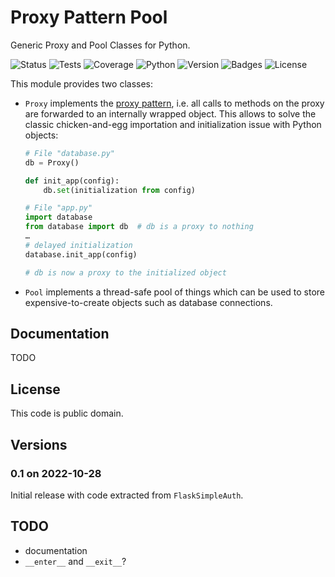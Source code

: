 # Proxy Pattern Pool

Generic Proxy and Pool Classes for Python.

![Status](https://github.com/zx80/proxy-pattern-pool/actions/workflows/ppp.yml/badge.svg?branch=main&style=flat)
![Tests](https://img.shields.io/badge/tests-3%20✓-success)
![Coverage](https://img.shields.io/badge/coverage-100%25-success)
![Python](https://img.shields.io/badge/python-3-informational)
![Version](https://img.shields.io/pypi/v/ProxyPatternPool)
![Badges](https://img.shields.io/badge/badges-7-informational)
![License](https://img.shields.io/pypi/l/proxypatternpool?style=flat)

This module provides two classes:

- `Proxy` implements the
  [proxy pattern](https://en.wikipedia.org/wiki/Proxy_pattern),
  i.e. all calls to methods on the proxy are forwarded to an internally wrapped
  object. This allows to solve the classic chicken-and-egg importation and
  initialization issue with Python objects:

  ```python
  # File "database.py"
  db = Proxy()

  def init_app(config):
      db.set(initialization from config)
  ```

  ```python
  # File "app.py"
  import database
  from database import db  # db is a proxy to nothing
  …
  # delayed initialization
  database.init_app(config)

  # db is now a proxy to the initialized object
  ```

- `Pool` implements a thread-safe pool of things which can be used to store
  expensive-to-create objects such as database connections.

## Documentation

TODO

## License

This code is public domain.

## Versions

### 0.1 on 2022-10-28

Initial release with code extracted from `FlaskSimpleAuth`.

## TODO

- documentation
- `__enter__` and `__exit__`?
